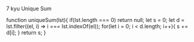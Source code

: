 7 kyu
Unique Sum

function uniqueSum(lst){
if(lst.length === 0) return null;
let s = 0;
  let d = lst.filter((el, i) => i === lst.indexOf(el));
  for(let i = 0; i < d.length; i++){
  s += d[i];
  }
  return s;
}
